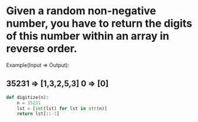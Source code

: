 # Given a random non-negative number, you have to return the digits of this number within an array in reverse order.

Example(Input => Output):

 35231 => [1,3,2,5,3]
 0 => [0]
---

```py
def digitize(n):
    n = 35231
    lst = [int(lst) for lst in str(n)]
    return lst[::-1]
```
